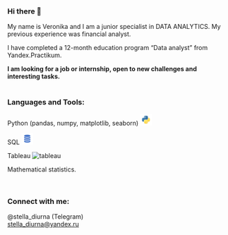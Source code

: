 ### Hi there 👋

My name is Veronika and I am a junior specialist in DATA ANALYTICS. My previous experience was financial analyst. 

I have completed a 12-month education program “Data analyst” from Yandex.Practikum.

****I am looking for a job or internship, open to new challenges and interesting tasks.****
<br />
<br />

### Languages and Tools:

Python (pandas, numpy, matplotlib, seaborn)
<img align=" left" alt=" Python" width="26px" src="https://raw.githubusercontent.com/github/explore/80688e429a7d4ef2fca1e82350fe8e3517d3494d/topics/python/python.png" />

SQL 
<img align=" left" alt=" SQL"    width="26px" src="https://raw.githubusercontent.com/github/explore/80688e429a7d4ef2fca1e82350fe8e3517d3494d/topics/sql/sql.png" />

Tableau
<img align=" left" alt=" tableau"    width="26px" src="https://cdn.filepicker.io/api/file/jZDILlufSOSDOkuJTZ7J" />

Mathematical statistics.


<br />



### Connect with me:

@stella_diurna (Telegram)<br />
stella_diurna@yandex.ru 
